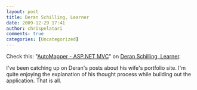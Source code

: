 ```yaml
---
layout: post
title: Deran Schilling, Learner
date: 2009-12-29 17:41
author: chrispelatari
comments: true
categories: [Uncategorized]
---
```


<p>Check this: "<a href="http://feedproxy.google.com/~r/derans/~3/AJiK02ER6Ws/automapper-aspnet-mvc.html">AutoMapper 
- ASP.NET MVC</a>" on <a href="http://derans.blogspot.com/">Deran Schilling, 
Learner</a>. </p>
<p>I've been catching up on Deran's posts about his wife's portfolio site. I'm 
quite enjoying the explanation of his thought process while building out 
the application. That is all.</p>
